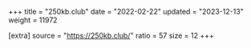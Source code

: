 +++
title = "250kb.club"
date = "2022-02-22"
updated = "2023-12-13"
weight = 11972

[extra]
source = "https://250kb.club/"
ratio = 57
size = 12
+++
